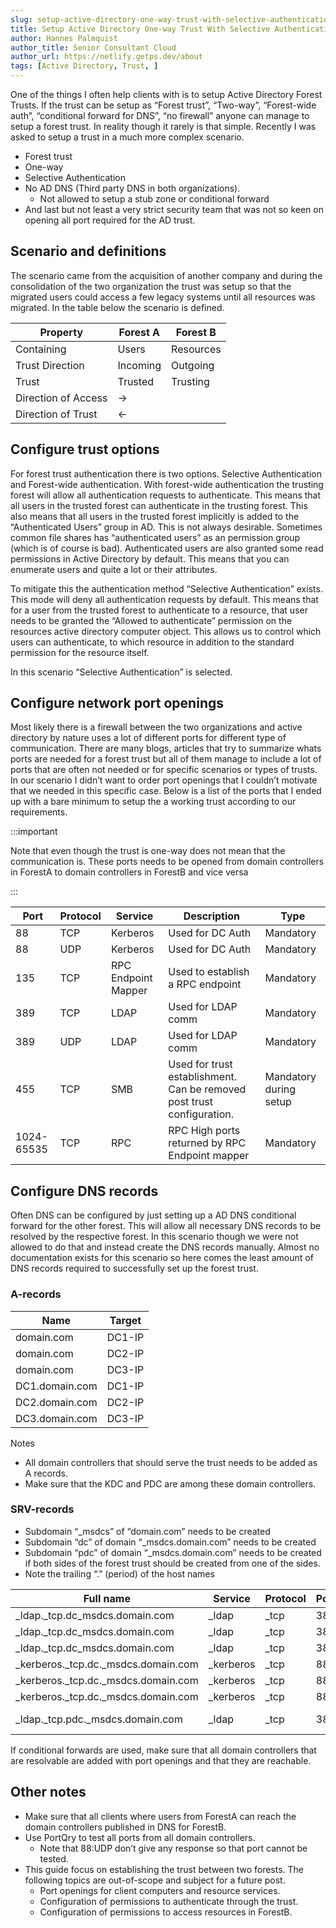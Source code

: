 ```yaml
---
slug: setup-active-directory-one-way-trust-with-selective-authentication
title: Setup Active Directory One-way Trust With Selective Authentication
author: Hannes Palmquist
author_title: Senior Consultant Cloud
author_url: https://netlify.getps.dev/about
tags: [Active Directory, Trust, ]
---
```


One of the things I often help clients with is to setup Active Directory Forest Trusts. If the trust can be setup as “Forest trust”, “Two-way”, “Forest-wide auth”, “conditional forward for DNS”, “no firewall” anyone can manage to setup a forest trust. In reality though it rarely is that simple. Recently I was asked to setup a trust in a much more complex scenario.

- Forest trust
- One-way
- Selective Authentication
- No AD DNS (Third party DNS in both organizations).
  - Not allowed to setup a stub zone or conditional forward
- And last but not least a very strict security team that was not so keen on opening all port required for the AD trust.

## Scenario and definitions

The scenario came from the acquisition of another company and during the consolidation of the two organization the trust was setup so that the migrated users could access a few legacy systems until all resources was migrated. In the table below the scenario is defined.

Property | Forest A | Forest B
--- | --- | ---
Containing|Users| Resources
Trust Direction | Incoming | Outgoing
Trust | Trusted | Trusting
Direction of Access | -> |
Direction of Trust | <- |

## Configure trust options

For forest trust authentication there is two options. Selective Authentication and Forest-wide authentication. With forest-wide authentication the trusting forest will allow all authentication requests to authenticate. This means that all users in the trusted forest can authenticate in the trusting forest. This also means that all users in the trusted forest implicitly is added to the “Authenticated Users” group in AD. This is not always desirable. Sometimes common file shares has “authenticated users” as an permission group (which is of course is bad). Authenticated users are also granted some read permissions in Active Directory by default. This means that you can enumerate users and quite a lot or their attributes.

To mitigate this the authentication method “Selective Authentication” exists. This mode will deny all authentication requests by default. This means that for a user from the trusted forest to authenticate to a resource, that user needs to be granted the “Allowed to authenticate” permission on the resources active directory computer object. This allows us to control which users can authenticate, to which resource in addition to the standard permission for the resource itself.

In this scenario “Selective Authentication” is selected.

## Configure network port openings

Most likely there is a firewall between the two organizations and active directory by nature uses a lot of different ports for different type of communication. There are many blogs, articles that try to summarize whats ports are needed for a forest trust but all of them manage to include a lot of ports that are often not needed or for specific scenarios or types of trusts. In our scenario I didn’t want to order port openings that I couldn’t motivate that we needed in this specific case. Below is a list of the ports that I ended up with a bare minimum to setup the a working trust according to our requirements.

:::important

Note that even though the trust is one-way does not mean that the communication is. These ports needs to be opened from domain controllers in ForestA to domain controllers in ForestB and vice versa

:::

Port|Protocol|Service|Description|Type
---|---|---|---|---
88|TCP|Kerberos|Used for DC Auth|Mandatory
88|UDP|Kerberos|Used for DC Auth|Mandatory
135|TCP|RPC Endpoint Mapper|Used to establish a RPC endpoint|Mandatory
389|TCP|LDAP|Used for LDAP comm|Mandatory
389|UDP|LDAP|Used for LDAP comm|Mandatory
455|TCP|SMB|Used for trust establishment. Can be removed post trust configuration.| Mandatory during setup
1024-65535|TCP|RPC|RPC High ports returned by RPC Endpoint mapper|Mandatory

## Configure DNS records
Often DNS can be configured by just setting up a AD DNS conditional forward for the other forest. This will allow all necessary DNS records to be resolved by the respective forest. In this scenario though we were not allowed to do that and instead create the DNS records manually. Almost no documentation exists for this scenario so here comes the least amount of DNS records required to successfully set up the forest trust.

### A-records
Name|Target
---|---
domain.com|DC1-IP
domain.com|DC2-IP
domain.com|DC3-IP
DC1.domain.com|DC1-IP
DC2.domain.com|DC2-IP
DC3.domain.com|DC3-IP

Notes
- All domain controllers that should serve the trust needs to be added as A records.
- Make sure that the KDC and PDC are among these domain controllers.

### SRV-records
- Subdomain “_msdcs” of “domain.com” needs to be created
- Subdomain “dc” of domain “_msdcs.domain.com” needs to be created
- Subdomain “pdc” of domain “_msdcs.domain.com” needs to be created if both sides of the forest trust should be created from one of the sides.
- Note the trailing “.” (period) of the host names

Full name|Service|Protocol|Port|Priority|Weight|Host
---|---|---|---|---|---|---
_ldap._tcp.dc_msdcs.domain.com|_ldap|_tcp|389|0|100|DC1.domain.com
_ldap._tcp.dc_msdcs.domain.com|_ldap|_tcp|389|0|100|DC2.domain.com
_ldap._tcp.dc_msdcs.domain.com|_ldap|_tcp|389|0|100|DC3.domain.com
_kerberos._tcp.dc._msdcs.domain.com|_kerberos|_tcp|88|0|100|DC1.domain.com
_kerberos._tcp.dc._msdcs.domain.com|_kerberos|_tcp|88|0|100|DC2.domain.com
_kerberos._tcp.dc._msdcs.domain.com|_kerberos|_tcp|88|0|100|DC3.domain.com
_ldap._tcp.pdc._msdcs.domain.com|_ldap|_tcp|389|0|100|DC1.domain.com(PDC domain controller)

If conditional forwards are used, make sure that all domain controllers that are resolvable are added with port openings and that they are reachable.

## Other notes
- Make sure that all clients where users from ForestA can reach the domain controllers published in DNS for ForestB.
- Use PortQry to test all ports from all domain controllers.
  - Note that 88:UDP don’t give any response so that port cannot be tested.
- This guide focus on establishing the trust between two forests. The following topics are out-of-scope and subject for a future post.
  - Port openings for client computers and resource services.
  - Configuration of permissions to authenticate through the trust.
  - Configuration of permissions to access resources in ForestB.
